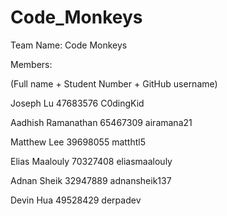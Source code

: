 # Code_Monkeys
Team Name: Code Monkeys

Members:

(Full name + Student Number + GitHub username)

Joseph Lu 47683576 C0dingKid

Aadhish Ramanathan 65467309 airamana21

Matthew Lee 39698055 matthtl5

Elias Maalouly 70327408 eliasmaalouly

Adnan Sheik 32947889 adnansheik137

Devin Hua 49528429 derpadev

